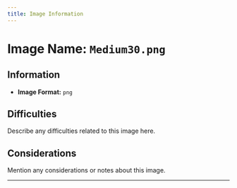 ```yaml
---
title: Image Information
---
```


# Image Name: `Medium30.png`

## Information

- **Image Format:** `png`

## Difficulties

Describe any difficulties related to this image here.

## Considerations

Mention any considerations or notes about this image.

---

